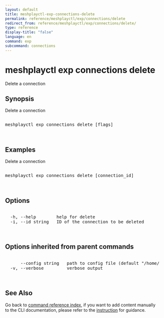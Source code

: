 ```yaml
---
layout: default
title: meshplayctl-exp-connections-delete
permalink: reference/meshplayctl/exp/connections/delete
redirect_from: reference/meshplayctl/exp/connections/delete/
type: reference
display-title: "false"
language: en
command: exp
subcommand: connections
---
```


# meshplayctl exp connections delete

Delete a connection

## Synopsis

Delete
a connection
<pre class='codeblock-pre'>
<div class='codeblock'>
meshplayctl exp connections delete [flags]

</div>
</pre> 

## Examples

Delete a connection
<pre class='codeblock-pre'>
<div class='codeblock'>
meshplayctl exp connections delete [connection_id]

</div>
</pre> 

## Options

<pre class='codeblock-pre'>
<div class='codeblock'>
  -h, --help        help for delete
  -i, --id string   ID of the connection to be deleted

</div>
</pre>

## Options inherited from parent commands

<pre class='codeblock-pre'>
<div class='codeblock'>
      --config string   path to config file (default "/home/runner/.meshplay/config.yaml")
  -v, --verbose         verbose output

</div>
</pre>

## See Also

Go back to [command reference index](/reference/meshplayctl/), if you want to add content manually to the CLI documentation, please refer to the [instruction](/project/contributing/contributing-cli#preserving-manually-added-documentation) for guidance.

